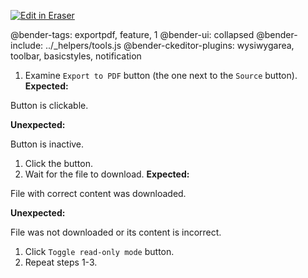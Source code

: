 <p><a target="_blank" href="https://app.eraser.io/workspace/6rbDnM8wdVw3jnEYyGzp" id="edit-in-eraser-github-link"><img alt="Edit in Eraser" src="https://firebasestorage.googleapis.com/v0/b/second-petal-295822.appspot.com/o/images%2Fgithub%2FOpen%20in%20Eraser.svg?alt=media&amp;token=968381c8-a7e7-472a-8ed6-4a6626da5501"></a></p>

@bender-tags: exportpdf, feature, 1
@bender-ui: collapsed
@bender-include: ../_helpers/tools.js
@bender-ckeditor-plugins: wysiwygarea, toolbar, basicstyles, notification

1. Examine `Export to PDF`  button (the one next to the `Source`  button).
 **Expected:**

 Button is clickable.

 **Unexpected:**

 Button is inactive.

1. Click the button.
2. Wait for the file to download.
 **Expected:**

 File with correct content was downloaded.

 **Unexpected:**

 File was not downloaded or its content is incorrect.

1. Click `Toggle read-only mode`  button.
2. Repeat steps 1-3.




<!--- Eraser file: https://app.eraser.io/workspace/6rbDnM8wdVw3jnEYyGzp --->
